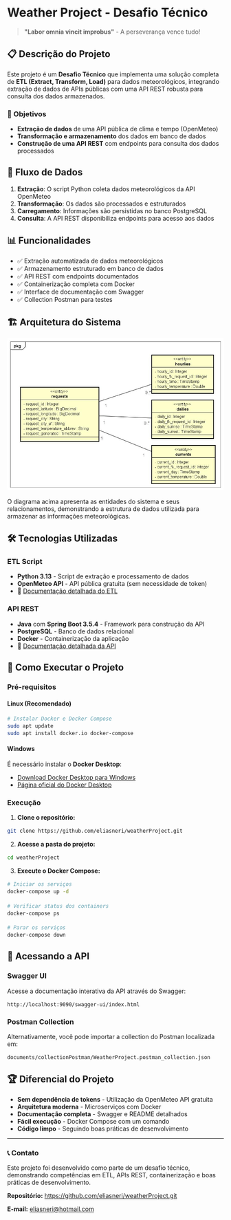# Weather Project - Desafio Técnico

> **"Labor omnia vincit improbus"** - A perseverança vence tudo!

## 📋 Descrição do Projeto

Este projeto é um **Desafio Técnico** que implementa uma solução completa de **ETL (Extract, Transform, Load)** para dados meteorológicos, integrando extração de dados de APIs públicas com uma API REST robusta para consulta dos dados armazenados.

### 🎯 Objetivos
- **Extração de dados** de uma API pública de clima e tempo (OpenMeteo)
- **Transformação e armazenamento** dos dados em banco de dados
- **Construção de uma API REST** com endpoints para consulta dos dados processados

## 🔄 Fluxo de Dados

1. **Extração**: O script Python coleta dados meteorológicos da API OpenMeteo
2. **Transformação**: Os dados são processados e estruturados
3. **Carregamento**: Informações são persistidas no banco PostgreSQL
4. **Consulta**: A API REST disponibiliza endpoints para acesso aos dados

## 📊 Funcionalidades

- ✅ Extração automatizada de dados meteorológicos
- ✅ Armazenamento estruturado em banco de dados
- ✅ API REST com endpoints documentados
- ✅ Containerização completa com Docker
- ✅ Interface de documentação com Swagger
- ✅ Collection Postman para testes


## 🏗️ Arquitetura do Sistema

![Diagrama de Entidades](documents/diagrams/weather_class.jpg)

O diagrama acima apresenta as entidades do sistema e seus relacionamentos, demonstrando a estrutura de dados utilizada para armazenar as informações meteorológicas.

## 🛠️ Tecnologias Utilizadas

### ETL Script
- **Python 3.13** - Script de extração e processamento de dados
- **OpenMeteo API** - API pública gratuita (sem necessidade de token)
- 📖 [Documentação detalhada do ETL](pythonETL/README.md)

### API REST
- **Java** com **Spring Boot 3.5.4** - Framework para construção da API
- **PostgreSQL** - Banco de dados relacional
- **Docker** - Containerização da aplicação
- 📖 [Documentação detalhada da API](api-weather/README.md)

## 🚀 Como Executar o Projeto

### Pré-requisitos

#### Linux (Recomendado)
```bash
# Instalar Docker e Docker Compose
sudo apt update
sudo apt install docker.io docker-compose
```

#### Windows
É necessário instalar o **Docker Desktop**:
- [Download Docker Desktop para Windows](https://desktop.docker.com/win/main/amd64/Docker%20Desktop%20Installer.exe)
- [Página oficial do Docker Desktop](https://www.docker.com/products/docker-desktop/)

### Execução

1. **Clone o repositório:**
```bash
git clone https://github.com/eliasneri/weatherProject.git
```

2. **Acesse a pasta do projeto:**
```bash
cd weatherProject
```

3. **Execute o Docker Compose:**
```bash
# Iniciar os serviços
docker-compose up -d

# Verificar status dos containers
docker-compose ps

# Parar os serviços
docker-compose down
```

## 📡 Acessando a API

### Swagger UI
Acesse a documentação interativa da API através do Swagger:
```
http://localhost:9090/swagger-ui/index.html
```

### Postman Collection
Alternativamente, você pode importar a collection do Postman localizada em:
```
documents/collectionPostman/WeatherProject.postman_collection.json
```

## 🏆 Diferencial do Projeto

- **Sem dependência de tokens** - Utilização da OpenMeteo API gratuita
- **Arquitetura moderna** - Microserviços com Docker
- **Documentação completa** - Swagger e README detalhados
- **Fácil execução** - Docker Compose com um comando
- **Código limpo** - Seguindo boas práticas de desenvolvimento

---

### 📞 Contato
Este projeto foi desenvolvido como parte de um desafio técnico, demonstrando competências em ETL, APIs REST, containerização e boas práticas de desenvolvimento.

**Repositório:** https://github.com/eliasneri/weatherProject.git

**E-mail:** eliasneri@hotmail.com